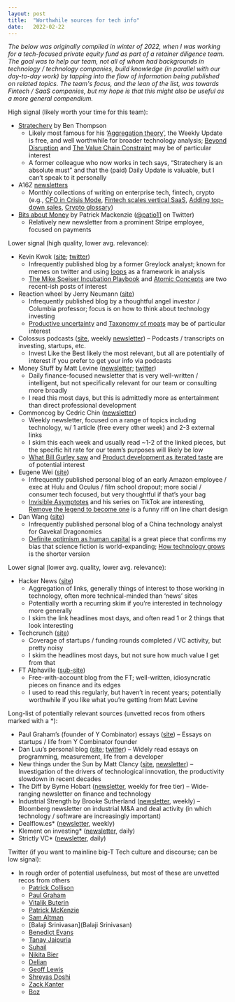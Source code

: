 ```yaml
---
layout: post
title:  "Worthwhile sources for tech info"
date:   2022-02-22
---
```


*The below was originally compiled in winter of 2022, when I was working for a tech-focused private equity fund as part of a retainer diligence team. The goal was to help our team, not all of whom had backgrounds in technology / technology companies, build knowledge (in parallel with our day-to-day work) by tapping into the flow of information being published on related topics. The team's focus, and the lean of the list, was towards Fintech / SaaS companies, but my hope is that this might also be useful as a more general compendium.*


High signal (likely worth your time for this team):
- [Stratechery](https://stratechery.com/) by Ben Thompson
  -  Likely most famous for his ‘[Aggregation theory](https://stratechery.com/2015/aggregation-theory/)’, the Weekly Update is free, and well worthwhile for broader technology analysis; [Beyond Disruption](https://stratechery.com/2015/beyond-disruption/) and [The Value Chain Constraint](https://stratechery.com/2019/the-value-chain-constraint/) may be of particular interest
  - A former colleague who now works in tech says, “Stratechery is an absolute must” and that the (paid) Daily Update is valuable, but I can’t speak to it personally
- A16Z [newsletters](https://info.a16z.com/newsletters.html)
  - Monthly collections of writing on enterprise tech, fintech, crypto (e.g., [CFO in Crisis Mode](https://a16z.com/2020/04/15/new-cfo-tools/), [Fintech scales vertical SaaS](https://future.a16z.com/fintech-scales-vertical-saas/), [Adding top-down sales](https://future.a16z.com/adding-top-down-sales/), [Crypto glossary](https://a16z.com/2019/11/08/crypto-glossary/))
- [Bits about Money](https://bam.kalzumeus.com/) by Patrick Mackenzie ([@patio11](https://twitter.com/patio11) on Twitter)
  - Relatively new newsletter from a prominent Stripe employee, focused on payments



Lower signal (high quality, lower avg. relevance):
- Kevin Kwok ([site](https://kwokchain.com/); [twitter](https://twitter.com/kevinakwok))
  - Infrequently published blog by a former Greylock analyst; known for memes on twitter and using [loops](https://twitter.com/kevinakwok/header_photo) as a framework in analysis
  - [The Mike Speiser Incubation Playbook](https://kwokchain.com/2020/09/22/the-mike-speiser-incubation-playbook/) and [Atomic Concepts](https://kwokchain.com/2021/02/05/atomic-concepts/) are two recent-ish posts of interest
- Reaction wheel by Jerry Neumann ([site](https://reactionwheel.net/))
  - Infrequently published blog by a thoughtful angel investor / Columbia professor; focus is on how to think about technology investing
  - [Productive uncertainty](https://reactionwheel.net/2020/11/productive-uncertainty.html) and [Taxonomy of moats](https://reactionwheel.net/2019/09/a-taxonomy-of-moats.html) may be of particular interest
- Colossus podcasts ([site](https://www.joincolossus.com/shows), weekly [newsletter](https://www.joincolossus.com/newsletter)) – Podcasts / transcripts on investing, startups, etc.
  - Invest Like the Best likely the most relevant, but all are potentially of interest if you prefer to get your info via podcasts
- Money Stuff by Matt Levine ([newsletter](https://www.bloomberg.com/opinion/authors/ARbTQlRLRjE/matthew-s-levine); [twitter](https://twitter.com/matt_levine))
  - Daily finance-focused newsletter that is very well-written / intelligent, but not specifically relevant for our team or consulting more broadly
  - I read this most days, but this is admittedly more as entertainment than direct professional development
- Commoncog by Cedric Chin ([newsletter](https://commoncog.com/blog/subscribe-to-the-commonplace-newsletter/))
  - Weekly newsletter, focused on a range of topics including technology, w/ 1 article (free every other week) and 2-3 external links
  - I skim this each week and usually read ~1-2 of the linked pieces, but the specific hit rate for our team’s purposes will likely be low
  - [What Bill Gurley saw](https://commoncog.com/blog/what-bill-gurley-saw/) and [Product development as iterated taste](https://commoncog.com/blog/product-development-iterated-taste/) are of potential interest
- Eugene Wei ([site](https://www.eugenewei.com/))
  - Infrequently published personal blog of an early Amazon employee / exec at Hulu and Oculus / film school dropout; more social / consumer tech focused, but very thoughtful if that’s your bag
  - [Invisible Asymptotes](https://www.eugenewei.com/blog/2018/5/21/invisible-asymptotes) and his series on TikTok are interesting, [Remove the legend to become one](https://www.eugenewei.com/blog/2017/11/13/remove-the-legend) is a funny riff on line chart design
- Dan Wang ([site](https://danwang.co/about/))
  - Infrequently published personal blog of a China technology analyst for Gavekal Dragonomics
  - [Definite optimism as human capital](http://danwang.co/definite-optimism-as-human-capital/) is a great piece that confirms my bias that science fiction is world-expanding; [How technology grows](https://danwang.co/how-technology-grows/) is the shorter version



Lower signal (lower avg. quality, lower avg. relevance):
- Hacker News ([site](https://news.ycombinator.com/))
  - Aggregation of links, generally things of interest to those working in technology, often more technical-minded than ‘news’ sites
  - Potentially worth a recurring skim if you’re interested in technology more generally
  - I skim the link headlines most days, and often read 1 or 2 things that look interesting
- Techcrunch ([site](https://techcrunch.com/))
  - Coverage of startups / funding rounds completed / VC activity, but pretty noisy
  - I skim the headlines most days, but not sure how much value I get from that
- FT Alphaville ([sub-site](https://www.ft.com/alphaville))
  - Free-with-account blog from the FT; well-written, idiosyncratic pieces on finance and its edges
  - I used to read this regularly, but haven’t in recent years; potentially worthwhile if you like what you’re getting from Matt Levine



Long-list of potentially relevant sources (unvetted recos from others marked with a *):
- Paul Graham’s (founder of Y Combinator) essays ([site](http://www.paulgraham.com/articles.html)) – Essays on startups / life from Y Combinator founder
- Dan Luu’s personal blog ([site](https://danluu.com/); [twitter](https://twitter.com/danluu)) – Widely read essays on programming, measurement, life from a developer
- New things under the Sun by Matt Clancy ([site](https://www.newthingsunderthesun.com/), [newsletter](https://mattsclancy.substack.com/about)) – Investigation of the drivers of technological innovation, the productivity slowdown in recent decades
- The Diff by Byrne Hobart ([newsletter](https://www.thediff.co/), weekly for free tier) – Wide-ranging newsletter on finance and technology
- Industrial Strength by Brooke Sutherland ([newsletter](https://www.bloomberg.com/account/newsletters?source=site_nav), weekly) – Bloomberg newsletter on industrial M&A and deal activity (in which technology / software are increasingly important)
- Dealflow.es* ([newsletter](https://dealflow.es/), weekly)
- Klement on investing* ([newsletter](https://klementoninvesting.substack.com/), daily)
- Strictly VC* ([newsletter](https://www.strictlyvc.com/), daily)



Twitter (if you want to mainline big-T Tech culture and discourse; can be low signal):
- In rough order of potential usefulness, but most of these are unvetted recos from others
  - [Patrick Collison](https://twitter.com/patrickc)
  - [Paul Graham](https://twitter.com/paulg)
  - [Vitalik Buterin](https://twitter.com/VitalikButerin)
  - [Patrick McKenzie](https://twitter.com/patio11)
  - [Sam Altman](https://twitter.com/sama)
  - [Balaji Srinivasan](Balaji Srinivasan)
  - [Benedict Evans](https://twitter.com/benedictevans)
  - [Tanay Jaipuria](https://twitter.com/tanayj)
  - [Suhail](https://twitter.com/Suhail)
  - [Nikita Bier](https://twitter.com/nikitabier)
  - [Delian](https://twitter.com/zebulgar)
  - [Geoff Lewis](https://twitter.com/GeoffLewisOrg)
  - [Shreyas Doshi](https://twitter.com/shreyas)
  - [Zack Kanter](https://twitter.com/zackkanter)
  - [Boz](https://twitter.com/boztank)
